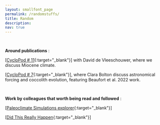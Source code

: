 ```yaml
---
layout: smallfont_page
permalink: /randomstuffs/
title: Random
description: 
nav: true
---
```

<p>&nbsp;</p>

__Around publications__ :

[[CycloPod # 11](https://rss.com/podcasts/cyclopod/521228/){:target="_blank"}] with David de Vleeschouwer, where we discuss Miocene climate.

[[CycloPod # 7](https://rss.com/podcasts/cyclopod/370372/){:target="_blank"}], where Clara Bolton discuss astronomical forcing and coccolith evolution, featuring Beaufort et al. 2022 work.

<p>&nbsp;</p>

__Work by colleagues that worth being read and followed__ : 

[[Paleoclimate Simulations explorer](https://climatearchive.org/index.html){:target="_blank"}]

[[Did This Really Happen](https://didthisreallyhappen.net){:target="_blank"}]

